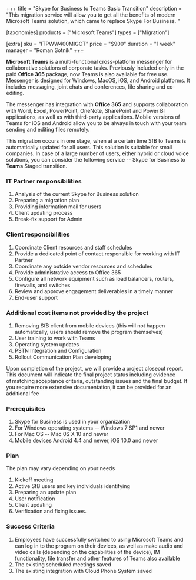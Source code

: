 +++
title = "Skype for Business to Teams Basic Transition"
description = "This migration service will allow you to get all the benefits of modern Microsoft Teams solution, which came to replace Skype For Business. "

[taxonomies]
products = ["Microsoft Teams"]
types = ["Migration"]

[extra]
sku = "ITPWW400MIGOT"
price = "$900"
duration = "1 week"
manager = "Roman Sotnik"
+++

**Microsoft Teams** is a multi-functional cross-platform messenger for
collaborative solutions of corporate tasks. Previously included only in
the paid **Office 365** package, now Teams is also available for free
use. Messenger is designed for Windows, MacOS, iOS, and Android
platforms. It includes messaging, joint chats and conferences, file
sharing and co-editing.

The messenger has integration with **Office 365** and supports
collaboration with Word, Excel, PowerPoint, OneNote, SharePoint and
Power BI applications, as well as with third-party applications. Mobile
versions of Teams for iOS and Android allow you to be always in touch
with your team sending and editing files remotely.

This migration occurs in one stage, when at a certain time SfB to Teams
is automatically updated for all users. This solution is suitable for
small companies. In case of a large number of users, either hybrid or
cloud voice solutions, you can consider the following service -- Skype
for Business to **Teams** Staged transition.

### IT Partner responsibilities

1.  Analysis of the current Skype for Business solution
2.  Preparing a migration plan
3.  Providing information mail for users
4.  Client updating process
5.  Break-fix support for Admin

### Client responsibilities

1.  Coordinate Client resources and staff schedules
2.  Provide a dedicated point of contact responsible for working with IT
    Partner
3.  Coordinate any outside vendor resources and schedules
4.  Provide administrative access to Office 365
5.  Configure all network equipment such as load balancers, routers,
    firewalls, and switches
6.  Review and approve engagement deliverables in a timely manner
7.  End-user support

### Additional cost items not provided by the project

1.  Removing SfB client from mobile devices (this will not happen
    automatically, users should remove the program themselves)
2.  User training to work with Teams
3.  Operating system updates
4.  PSTN Integration and Configuration
5.  Rollout Communication Plan developing

Upon completion of the project, we will provide a project closeout
report. This document will indicate the final project status including
evidence of matching acceptance criteria, outstanding issues and the
final budget. If you require more extensive documentation, it can be
provided for an additional fee

### Prerequisites

1.  Skype for Business is used in your organization
2.  For Windows operating systems -- Windows 7 SP1 and newer
3.  For Mac OS -- Mac 0S X 10 and newer
4.  Mobile devices Android 4.4 and newer, iOS 10.0 and newer

### Plan

The plan may vary depending on your needs

1.  Kickoff meeting
2.  Active SfB users and key individuals identifying
3.  Preparing an update plan
4.  User notification
5.  Client updating
6.  Verification and fixing issues.

### Success Criteria

1.  Employees have successfully switched to using Microsoft Teams and
    can log in to the program on their devices, as well as make audio
    and video calls (depending on the capabilities of the device), IM
    functionality, file transfer and other features of Teams also
    available
2.  The existing scheduled meetings saved
3.  The existing integration with Cloud Phone System saved